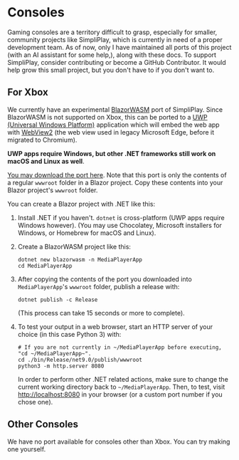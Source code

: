 # Consoles
Gaming consoles are a territory difficult to grasp, especially for smaller, community projects like SimpliPlay, which is currently in need of a proper development team. As of now, only I
have maintained all ports of this project (with an AI assistant for some help,), along with these docs. To support SimpliPlay, consider contributing or become a GitHub Contributor.
It would help grow this small project, but you don't have to if you don't want to.

## For Xbox
We currently have an experimental [BlazorWASM](https://dotnet.microsoft.com/en-us/apps/aspnet/web-apps/blazor) port of SimpliPlay. Since BlazorWASM is not supported
on Xbox, this can be ported to a [UWP (Universal Windows Platform)](https://learn.microsoft.com/en-us/windows/uwp/) application which will
embed the web app with [WebView2](https://learn.microsoft.com/en-us/microsoft-edge/webview2/) (the web view used in legacy Microsoft Edge, before it migrated to Chromium).

**UWP apps require Windows, but other .NET frameworks still work on macOS and Linux as well**.

[You may download the port here](https://www.dropbox.com/scl/fi/gt9errf3b6kk6nzcaedzu/wwwroot.zip?rlkey=5gktt0fydaa6zca43zojdntoz&st=x1pk2qon&dl=1).
Note that this port is only the contents of a regular `wwwroot` folder in a Blazor project. Copy these contents into your Blazor project's `wwwroot` folder.

You can create a Blazor project with .NET like this:

1. Install .NET if you haven't. `dotnet` is cross-platform (UWP apps require Windows however). (You may use Chocolatey, Microsoft installers for Windows, or Homebrew for macOS and Linux).
2. Create a BlazorWASM project like this:
   ```shell
   dotnet new blazorwasm -n MediaPlayerApp
   cd MediaPlayerApp
   ```
3. After copying the contents of the port you downloaded into `MediaPlayerApp`'s `wwwroot` folder, publish a release with:
   ```shell
   dotnet publish -c Release 
   ```
   (This process can take 15 seconds or more to complete).

4. To test your output in a web browser, start an HTTP server of your choice (in this case Python 3) with:
   ```shell
   # If you are not currently in ~/MediaPlayerApp before executing, "cd ~/MediaPlayerApp~".
   cd ./bin/Release/net9.0/publish/wwwroot
   python3 -m http.server 8080
   ```
   In order to perform other .NET related actions, make sure to change the current working directory back to `~/MediaPlayerApp`.
   Then, to test, visit [http://localhost:8080](http://localhost:8080) in your browser (or a custom port number if you chose one).

## Other Consoles
We have no port available for consoles other than Xbox. You can try making one yourself.
